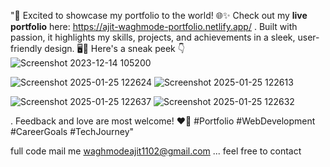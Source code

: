 "🚀 Excited to showcase my portfolio to the world! 🌐✨ Check out my **live portfolio** here: https://ajit-waghmode-portfolio.netlify.app/ . Built with passion, it highlights my skills, projects, and achievements in a sleek, user-friendly design. 🖥️🎨 Here's a sneak peek 👇 
![Screenshot 2023-12-14 105200](https://github.com/user-attachments/assets/23f9682f-f7ef-4290-ba6b-e3e333730363)

![Screenshot 2025-01-25 122624](https://github.com/user-attachments/assets/696aa2b6-3272-4f83-8fdf-bc9daa312877)
![Screenshot 2025-01-25 122613](https://github.com/user-attachments/assets/1d960780-ac79-4cad-9e58-7ff8a352331a)

![Screenshot 2025-01-25 122637](https://github.com/user-attachments/assets/4a150f31-4596-49c7-82fa-b757f36d0a62)
![Screenshot 2025-01-25 122632](https://github.com/user-attachments/assets/de2c4c0b-c62f-4c4c-bbb3-dc398b8be2ff)

. Feedback and love are most welcome! ❤️🌟 #Portfolio #WebDevelopment #CareerGoals #TechJourney"


full code mail me waghmodeajit1102@gmail.com     ... feel free to contact
